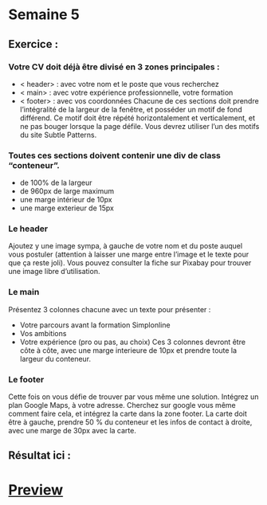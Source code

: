 # Semaine 5

## Exercice :

### Votre CV doit déjà être divisé en 3 zones principales :

* < header> : avec votre nom et le poste que vous recherchez
* < main> : avec votre expérience professionnelle, votre formation
* < footer> : avec vos coordonnées
Chacune de ces sections doit prendre l’intégralité de la largeur de la fenêtre, et posséder un motif de fond différend. Ce motif doit être répété horizontalement et verticalement, et ne pas bouger lorsque la page défile. Vous devrez utiliser l’un des motifs du site Subtle Patterns.

### Toutes ces sections doivent contenir une div de class “conteneur”.

* de 100% de la largeur
* de 960px de large maximum
* une marge intérieur de 10px
* une marge exterieur de 15px

### Le header

Ajoutez y une image sympa, à gauche de votre nom et du poste auquel vous postuler (attention à laisser une marge entre l’image et le texte pour que ça reste joli). Vous pouvez consulter la fiche sur Pixabay pour trouver une image libre d’utilisation.

### Le main

Présentez 3 colonnes chacune avec un texte pour présenter :

* Votre parcours avant la formation Simplonline
* Vos ambitions
* Votre expérience (pro ou pas, au choix)
Ces 3 colonnes devront être côte à côte, avec une marge interieure de 10px et prendre toute la largeur du conteneur.

### Le footer

Cette fois on vous défie de trouver par vous même une solution. Intégrez un plan Google Maps, à votre adresse. Cherchez sur google vous même comment faire cela, et intégrez la carte dans la zone footer. La carte doit être à gauche, prendre 50 % du conteneur et les infos de contact à droite, avec une marge de 30px avec la carte.

## Résultat ici :
# **[Preview](https://htmlpreview.github.io/?https://github.com/LaureBre/5_SiteWeb/blob/master/onclepicsou.html)**
